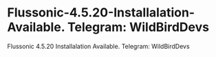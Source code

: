 # Flussonic-4.5.20-Installalation-Available. Telegram: WildBirdDevs
Flussonic 4.5.20 Installalation Available. Telegram: WildBirdDevs
